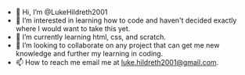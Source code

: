 - 👋 Hi, I’m @LukeHildreth2001
- 👀 I’m interested in learning how to code and haven't decided exactly where I would want to take this yet.
- 🌱 I’m currently learning html, css, and scratch.
- 💞️ I’m looking to collaborate on any project that can get me new knowledge and further my learning in coding.
- 📫 How to reach me email me at luke.hildreth2001@gmail.com.

<!---
LukeHildreth2001/LukeHildreth2001 is a ✨ special ✨ repository because its `README.md` (this file) appears on your GitHub profile.
You can click the Preview link to take a look at your changes.
--->
